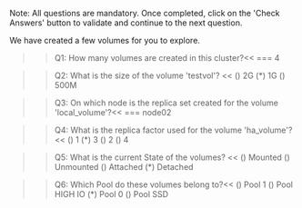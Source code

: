 Note: All questions are mandatory. Once completed, click on the 'Check Answers' button to validate and continue to the next question.


We have created a few volumes for you to explore.

>>Q1: How many volumes are created in this cluster?<< 
=== 4


>>Q2: What is the size of the volume 'testvol'? << 
() 2G 
(*) 1G
() 500M


>>Q3: On which node is the replica set created for the volume 'local_volume'?<< 
=== node02


>>Q4: What is the replica factor used for the volume 'ha_volume'?  << 
() 1
(*) 3
()  2
()  4


>>Q5: What is the current State of the volumes? <<
() Mounted
() Unmounted
() Attached
(*) Detached


>>Q6: Which Pool do these volumes belong to?<<
() Pool 1
() Pool HIGH IO
(*) Pool 0 
() Pool SSD


